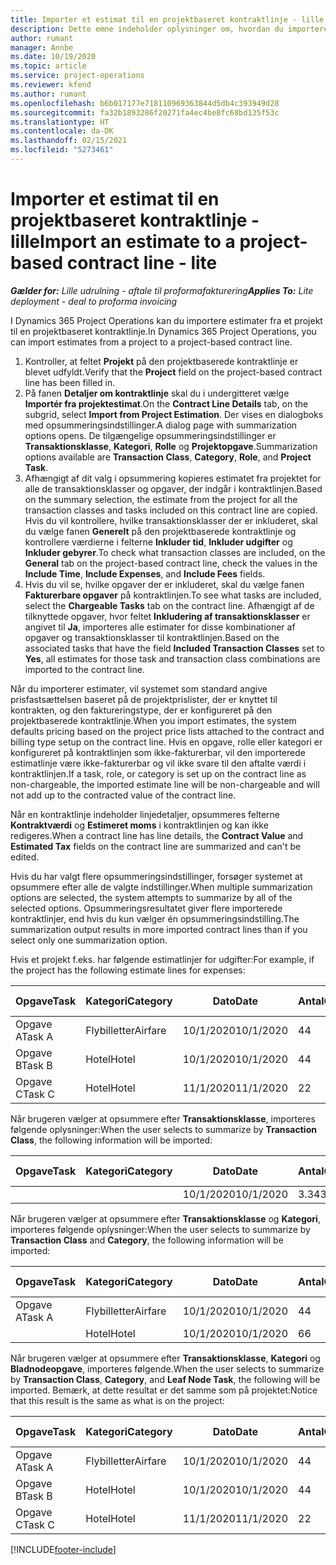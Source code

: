 ```yaml
---
title: Importer et estimat til en projektbaseret kontraktlinje - lille
description: Dette emne indeholder oplysninger om, hvordan du importerer økonomiske estimater fra et projekt til en kontraktlinje.
author: rumant
manager: Annbe
ms.date: 10/19/2020
ms.topic: article
ms.service: project-operations
ms.reviewer: kfend
ms.author: rumant
ms.openlocfilehash: b6b017177e718110969363844d5db4c393949d28
ms.sourcegitcommit: fa32b1893286f20271fa4ec4be8fc68bd135f53c
ms.translationtype: HT
ms.contentlocale: da-DK
ms.lasthandoff: 02/15/2021
ms.locfileid: "5273461"
---
```

# <a name="import-an-estimate-to-a-project-based-contract-line---lite"></a><span data-ttu-id="46059-103">Importer et estimat til en projektbaseret kontraktlinje - lille</span><span class="sxs-lookup"><span data-stu-id="46059-103">Import an estimate to a project-based contract line - lite</span></span>

<span data-ttu-id="46059-104">_**Gælder for:** Lille udrulning - aftale til proformafakturering_</span><span class="sxs-lookup"><span data-stu-id="46059-104">_**Applies To:** Lite deployment - deal to proforma invoicing_</span></span>

<span data-ttu-id="46059-105">I Dynamics 365 Project Operations kan du importere estimater fra et projekt til en projektbaseret kontraktlinje.</span><span class="sxs-lookup"><span data-stu-id="46059-105">In Dynamics 365 Project Operations, you can import estimates from a project to a project-based contract line.</span></span>

1. <span data-ttu-id="46059-106">Kontroller, at feltet **Projekt** på den projektbaserede kontraktlinje er blevet udfyldt.</span><span class="sxs-lookup"><span data-stu-id="46059-106">Verify that the **Project** field on the project-based contract line has been filled in.</span></span>
2. <span data-ttu-id="46059-107">På fanen **Detaljer om kontraktlinje** skal du i undergitteret vælge **Importér fra projektestimat**.</span><span class="sxs-lookup"><span data-stu-id="46059-107">On the **Contract Line Details** tab, on the subgrid, select **Import from Project Estimation**.</span></span> <span data-ttu-id="46059-108">Der vises en dialogboks med opsummeringsindstillinger.</span><span class="sxs-lookup"><span data-stu-id="46059-108">A dialog page with summarization options opens.</span></span> <span data-ttu-id="46059-109">De tilgængelige opsummeringsindstillinger er **Transaktionsklasse**, **Kategori**, **Rolle** og **Projektopgave**.</span><span class="sxs-lookup"><span data-stu-id="46059-109">Summarization options available are **Transaction Class**, **Category**, **Role**, and **Project Task**.</span></span>
3. <span data-ttu-id="46059-110">Afhængigt af dit valg i opsummering kopieres estimatet fra projektet for alle de transaktionsklasser og opgaver, der indgår i kontraktlinjen.</span><span class="sxs-lookup"><span data-stu-id="46059-110">Based on the summary selection, the estimate from the project for all the transaction classes and tasks included on this contract line are copied.</span></span> <span data-ttu-id="46059-111">Hvis du vil kontrollere, hvilke transaktionsklasser der er inkluderet, skal du vælge fanen **Generelt** på den projektbaserede kontraktlinje og kontrollere værdierne i felterne **Inkluder tid**, **Inkluder udgifter** og **Inkluder gebyrer**.</span><span class="sxs-lookup"><span data-stu-id="46059-111">To check what transaction classes are included, on the **General** tab on the project-based contract line, check the values in the **Include Time**, **Include Expenses**, and **Include Fees** fields.</span></span> 
4. <span data-ttu-id="46059-112">Hvis du vil se, hvilke opgaver der er inkluderet, skal du vælge fanen **Fakturerbare opgaver** på kontraktlinjen.</span><span class="sxs-lookup"><span data-stu-id="46059-112">To see what tasks are included, select the **Chargeable Tasks** tab on the contract line.</span></span> <span data-ttu-id="46059-113">Afhængigt af de tilknyttede opgaver, hvor feltet **Inkludering af transaktionsklasser** er angivet til **Ja**, importeres alle estimater for disse kombinationer af opgaver og transaktionsklasser til kontraktlinjen.</span><span class="sxs-lookup"><span data-stu-id="46059-113">Based on the associated tasks that have the field **Included Transaction Classes** set to **Yes**, all estimates for those task and transaction class combinations are imported to the contract line.</span></span>

<span data-ttu-id="46059-114">Når du importerer estimater, vil systemet som standard angive prisfastsættelsen baseret på de projektprislister, der er knyttet til kontrakten, og den faktureringstype, der er konfigureret på den projektbaserede kontraktlinje.</span><span class="sxs-lookup"><span data-stu-id="46059-114">When you import estimates, the system defaults pricing based on the project price lists attached to the contract and billing type setup on the contract line.</span></span> <span data-ttu-id="46059-115">Hvis en opgave, rolle eller kategori er konfigureret på kontraktlinjen som ikke-fakturerbar, vil den importerede estimatlinje være ikke-fakturerbar og vil ikke svare til den aftalte værdi i kontraktlinjen.</span><span class="sxs-lookup"><span data-stu-id="46059-115">If a task, role, or category is set up on the contract line as non-chargeable, the imported estimate line will be non-chargeable and will not add up to the contracted value of the contract line.</span></span>

<span data-ttu-id="46059-116">Når en kontraktlinje indeholder linjedetaljer, opsummeres felterne **Kontraktværdi** og **Estimeret moms** i kontraktlinjen og kan ikke redigeres.</span><span class="sxs-lookup"><span data-stu-id="46059-116">When a contract line has line details, the **Contract Value** and **Estimated Tax** fields on the contract line are summarized and can't be edited.</span></span>

<span data-ttu-id="46059-117">Hvis du har valgt flere opsummeringsindstillinger, forsøger systemet at opsummere efter alle de valgte indstillinger.</span><span class="sxs-lookup"><span data-stu-id="46059-117">When multiple summarization options are selected, the system attempts to summarize by all of the selected options.</span></span> <span data-ttu-id="46059-118">Opsummeringsresultatet giver flere importerede kontraktlinjer, end hvis du kun vælger én opsummeringsindstilling.</span><span class="sxs-lookup"><span data-stu-id="46059-118">The summarization output results in more imported contract lines than if you select only one summarization option.</span></span>

<span data-ttu-id="46059-119">Hvis et projekt f.eks. har følgende estimatlinjer for udgifter:</span><span class="sxs-lookup"><span data-stu-id="46059-119">For example, if the project has the following estimate lines for expenses:</span></span>

| <span data-ttu-id="46059-120">Opgave</span><span class="sxs-lookup"><span data-stu-id="46059-120">Task</span></span> | <span data-ttu-id="46059-121">Kategori</span><span class="sxs-lookup"><span data-stu-id="46059-121">Category</span></span> | <span data-ttu-id="46059-122">Dato</span><span class="sxs-lookup"><span data-stu-id="46059-122">Date</span></span> | <span data-ttu-id="46059-123">Antal</span><span class="sxs-lookup"><span data-stu-id="46059-123">Quantity</span></span> | <span data-ttu-id="46059-124">Enhedspris</span><span class="sxs-lookup"><span data-stu-id="46059-124">Unit price</span></span> | <span data-ttu-id="46059-125">Beløb</span><span class="sxs-lookup"><span data-stu-id="46059-125">Amount</span></span> |
| --- | --- | --- | --- | --- | --- |
| <span data-ttu-id="46059-126">Opgave A</span><span class="sxs-lookup"><span data-stu-id="46059-126">Task A</span></span> | <span data-ttu-id="46059-127">Flybilletter</span><span class="sxs-lookup"><span data-stu-id="46059-127">Airfare</span></span> | <span data-ttu-id="46059-128">10/1/2020</span><span class="sxs-lookup"><span data-stu-id="46059-128">10/1/2020</span></span> | <span data-ttu-id="46059-129">4</span><span class="sxs-lookup"><span data-stu-id="46059-129">4</span></span> | <span data-ttu-id="46059-130">400</span><span class="sxs-lookup"><span data-stu-id="46059-130">400</span></span> | <span data-ttu-id="46059-131">1600</span><span class="sxs-lookup"><span data-stu-id="46059-131">1600</span></span> |
| <span data-ttu-id="46059-132">Opgave B</span><span class="sxs-lookup"><span data-stu-id="46059-132">Task B</span></span> | <span data-ttu-id="46059-133">Hotel</span><span class="sxs-lookup"><span data-stu-id="46059-133">Hotel</span></span> | <span data-ttu-id="46059-134">10/1/2020</span><span class="sxs-lookup"><span data-stu-id="46059-134">10/1/2020</span></span> | <span data-ttu-id="46059-135">4</span><span class="sxs-lookup"><span data-stu-id="46059-135">4</span></span> | <span data-ttu-id="46059-136">200</span><span class="sxs-lookup"><span data-stu-id="46059-136">200</span></span> | <span data-ttu-id="46059-137">800</span><span class="sxs-lookup"><span data-stu-id="46059-137">800</span></span> |
| <span data-ttu-id="46059-138">Opgave C</span><span class="sxs-lookup"><span data-stu-id="46059-138">Task C</span></span> | <span data-ttu-id="46059-139">Hotel</span><span class="sxs-lookup"><span data-stu-id="46059-139">Hotel</span></span> | <span data-ttu-id="46059-140">11/1/2020</span><span class="sxs-lookup"><span data-stu-id="46059-140">11/1/2020</span></span> | <span data-ttu-id="46059-141">2</span><span class="sxs-lookup"><span data-stu-id="46059-141">2</span></span> | <span data-ttu-id="46059-142">200</span><span class="sxs-lookup"><span data-stu-id="46059-142">200</span></span> | <span data-ttu-id="46059-143">400</span><span class="sxs-lookup"><span data-stu-id="46059-143">400</span></span> |

<span data-ttu-id="46059-144">Når brugeren vælger at opsummere efter **Transaktionsklasse**, importeres følgende oplysninger:</span><span class="sxs-lookup"><span data-stu-id="46059-144">When the user selects to summarize by **Transaction Class**, the following information will be imported:</span></span>

| <span data-ttu-id="46059-145">Opgave</span><span class="sxs-lookup"><span data-stu-id="46059-145">Task</span></span> | <span data-ttu-id="46059-146">Kategori</span><span class="sxs-lookup"><span data-stu-id="46059-146">Category</span></span> | <span data-ttu-id="46059-147">Dato</span><span class="sxs-lookup"><span data-stu-id="46059-147">Date</span></span> | <span data-ttu-id="46059-148">Antal</span><span class="sxs-lookup"><span data-stu-id="46059-148">Quantity</span></span> | <span data-ttu-id="46059-149">Enhedspris</span><span class="sxs-lookup"><span data-stu-id="46059-149">Unit price</span></span> | <span data-ttu-id="46059-150">Beløb</span><span class="sxs-lookup"><span data-stu-id="46059-150">Amount</span></span> |
| --- | --- | --- | --- | --- | --- |
| &nbsp; | &nbsp; | <span data-ttu-id="46059-151">10/1/2020</span><span class="sxs-lookup"><span data-stu-id="46059-151">10/1/2020</span></span> | <span data-ttu-id="46059-152">3.34</span><span class="sxs-lookup"><span data-stu-id="46059-152">3.34</span></span> | <span data-ttu-id="46059-153">840</span><span class="sxs-lookup"><span data-stu-id="46059-153">840</span></span> | <span data-ttu-id="46059-154">2800</span><span class="sxs-lookup"><span data-stu-id="46059-154">2800</span></span> |

<span data-ttu-id="46059-155">Når brugeren vælger at opsummere efter **Transaktionsklasse** og **Kategori**, importeres følgende oplysninger:</span><span class="sxs-lookup"><span data-stu-id="46059-155">When the user selects to summarize by **Transaction Class** and **Category**, the following information will be imported:</span></span>

| <span data-ttu-id="46059-156">Opgave</span><span class="sxs-lookup"><span data-stu-id="46059-156">Task</span></span> | <span data-ttu-id="46059-157">Kategori</span><span class="sxs-lookup"><span data-stu-id="46059-157">Category</span></span> | <span data-ttu-id="46059-158">Dato</span><span class="sxs-lookup"><span data-stu-id="46059-158">Date</span></span> | <span data-ttu-id="46059-159">Antal</span><span class="sxs-lookup"><span data-stu-id="46059-159">Quantity</span></span> | <span data-ttu-id="46059-160">Enhedspris</span><span class="sxs-lookup"><span data-stu-id="46059-160">Unit price</span></span> | <span data-ttu-id="46059-161">Beløb</span><span class="sxs-lookup"><span data-stu-id="46059-161">Amount</span></span> |
| --- | --- | --- | --- | --- | --- |
| <span data-ttu-id="46059-162">Opgave A</span><span class="sxs-lookup"><span data-stu-id="46059-162">Task A</span></span> | <span data-ttu-id="46059-163">Flybilletter</span><span class="sxs-lookup"><span data-stu-id="46059-163">Airfare</span></span> | <span data-ttu-id="46059-164">10/1/2020</span><span class="sxs-lookup"><span data-stu-id="46059-164">10/1/2020</span></span> | <span data-ttu-id="46059-165">4</span><span class="sxs-lookup"><span data-stu-id="46059-165">4</span></span> | <span data-ttu-id="46059-166">400</span><span class="sxs-lookup"><span data-stu-id="46059-166">400</span></span> | <span data-ttu-id="46059-167">1600</span><span class="sxs-lookup"><span data-stu-id="46059-167">1600</span></span> |
| &nbsp;| <span data-ttu-id="46059-168">Hotel</span><span class="sxs-lookup"><span data-stu-id="46059-168">Hotel</span></span> | <span data-ttu-id="46059-169">10/1/2020</span><span class="sxs-lookup"><span data-stu-id="46059-169">10/1/2020</span></span> | <span data-ttu-id="46059-170">6</span><span class="sxs-lookup"><span data-stu-id="46059-170">6</span></span> | <span data-ttu-id="46059-171">200</span><span class="sxs-lookup"><span data-stu-id="46059-171">200</span></span> | <span data-ttu-id="46059-172">1200</span><span class="sxs-lookup"><span data-stu-id="46059-172">1200</span></span> |

<span data-ttu-id="46059-173">Når brugeren vælger at opsummere efter **Transaktionsklasse**, **Kategori** og **Bladnodeopgave**, importeres følgende.</span><span class="sxs-lookup"><span data-stu-id="46059-173">When the user selects to summarize by **Transaction Class**, **Category**, and **Leaf Node Task**, the following will be imported.</span></span> <span data-ttu-id="46059-174">Bemærk, at dette resultat er det samme som på projektet:</span><span class="sxs-lookup"><span data-stu-id="46059-174">Notice that this result is the same as what is on the project:</span></span>

| <span data-ttu-id="46059-175">Opgave</span><span class="sxs-lookup"><span data-stu-id="46059-175">Task</span></span> | <span data-ttu-id="46059-176">Kategori</span><span class="sxs-lookup"><span data-stu-id="46059-176">Category</span></span> | <span data-ttu-id="46059-177">Dato</span><span class="sxs-lookup"><span data-stu-id="46059-177">Date</span></span> | <span data-ttu-id="46059-178">Antal</span><span class="sxs-lookup"><span data-stu-id="46059-178">Quantity</span></span> | <span data-ttu-id="46059-179">Enhedspris</span><span class="sxs-lookup"><span data-stu-id="46059-179">Unit price</span></span> | <span data-ttu-id="46059-180">Beløb</span><span class="sxs-lookup"><span data-stu-id="46059-180">Amount</span></span> |
| --- | --- | --- | --- | --- | --- |
| <span data-ttu-id="46059-181">Opgave A</span><span class="sxs-lookup"><span data-stu-id="46059-181">Task A</span></span> | <span data-ttu-id="46059-182">Flybilletter</span><span class="sxs-lookup"><span data-stu-id="46059-182">Airfare</span></span> | <span data-ttu-id="46059-183">10/1/2020</span><span class="sxs-lookup"><span data-stu-id="46059-183">10/1/2020</span></span> | <span data-ttu-id="46059-184">4</span><span class="sxs-lookup"><span data-stu-id="46059-184">4</span></span> | <span data-ttu-id="46059-185">400</span><span class="sxs-lookup"><span data-stu-id="46059-185">400</span></span> | <span data-ttu-id="46059-186">1600</span><span class="sxs-lookup"><span data-stu-id="46059-186">1600</span></span> |
| <span data-ttu-id="46059-187">Opgave B</span><span class="sxs-lookup"><span data-stu-id="46059-187">Task B</span></span> | <span data-ttu-id="46059-188">Hotel</span><span class="sxs-lookup"><span data-stu-id="46059-188">Hotel</span></span> | <span data-ttu-id="46059-189">10/1/2020</span><span class="sxs-lookup"><span data-stu-id="46059-189">10/1/2020</span></span> | <span data-ttu-id="46059-190">4</span><span class="sxs-lookup"><span data-stu-id="46059-190">4</span></span> | <span data-ttu-id="46059-191">200</span><span class="sxs-lookup"><span data-stu-id="46059-191">200</span></span> | <span data-ttu-id="46059-192">800</span><span class="sxs-lookup"><span data-stu-id="46059-192">800</span></span> |
| <span data-ttu-id="46059-193">Opgave C</span><span class="sxs-lookup"><span data-stu-id="46059-193">Task C</span></span> | <span data-ttu-id="46059-194">Hotel</span><span class="sxs-lookup"><span data-stu-id="46059-194">Hotel</span></span> | <span data-ttu-id="46059-195">11/1/2020</span><span class="sxs-lookup"><span data-stu-id="46059-195">11/1/2020</span></span> | <span data-ttu-id="46059-196">2</span><span class="sxs-lookup"><span data-stu-id="46059-196">2</span></span> | <span data-ttu-id="46059-197">200</span><span class="sxs-lookup"><span data-stu-id="46059-197">200</span></span> | <span data-ttu-id="46059-198">400</span><span class="sxs-lookup"><span data-stu-id="46059-198">400</span></span> |


[!INCLUDE[footer-include](../../includes/footer-banner.md)]